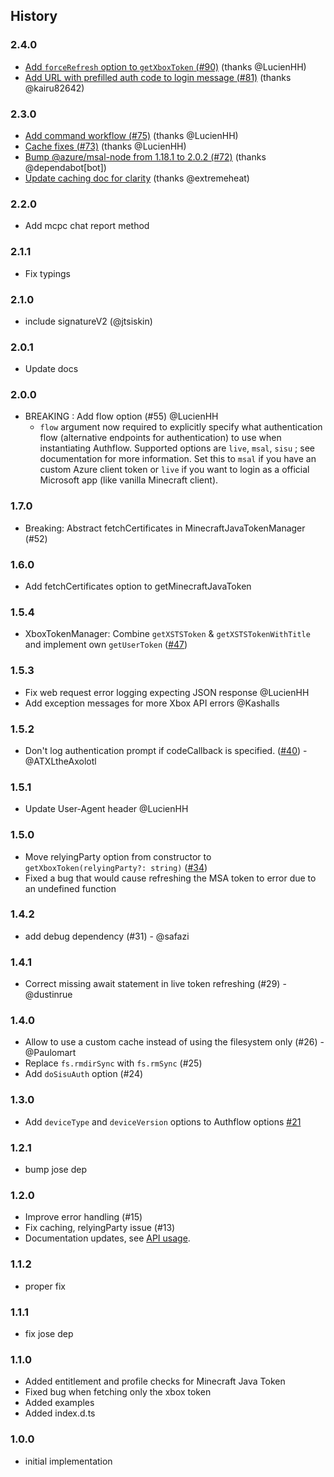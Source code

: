 ## History

### 2.4.0
* [Add `forceRefresh` option to `getXboxToken` (#90)](https://github.com/PrismarineJS/prismarine-auth/commit/ac3e64e0eec408d9eeefa6b0bdcd11c30cef22be) (thanks @LucienHH)
* [Add URL with prefilled auth code to login message (#81)](https://github.com/PrismarineJS/prismarine-auth/commit/5cbe0e0a5157ae32c0a1ea531b295c2c9cd20783) (thanks @kairu82642)

### 2.3.0
* [Add command workflow (#75)](https://github.com/PrismarineJS/prismarine-auth/commit/a574e5acc72ac0499d1c3c146303468134b52307) (thanks @LucienHH)
* [Cache fixes (#73)](https://github.com/PrismarineJS/prismarine-auth/commit/85b66dc5bdd4b6ce9b763bdf18a79fa9ac3357c1) (thanks @LucienHH)
* [Bump @azure/msal-node from 1.18.1 to 2.0.2 (#72)](https://github.com/PrismarineJS/prismarine-auth/commit/a51a660f16abcd50830f08059128a8030cc7903e) (thanks @dependabot[bot])
* [Update caching doc for clarity](https://github.com/PrismarineJS/prismarine-auth/commit/9e967ca2942002881b4b3ca23cac567367f563a5) (thanks @extremeheat)

### 2.2.0
* Add mcpc chat report method

### 2.1.1
* Fix typings

### 2.1.0
*  include signatureV2 (@jtsiskin)

### 2.0.1
* Update docs

### 2.0.0
* BREAKING : Add flow option (#55) @LucienHH
  * `flow` argument now required to explicitly specify what authentication flow (alternative endpoints for authentication) to use when instantiating Authflow. Supported options are `live`, `msal`, `sisu` ; see documentation for more information. Set this to `msal` if you have an custom Azure client token or `live` if you want to login as a official Microsoft app (like vanilla Minecraft client). 

### 1.7.0
* Breaking: Abstract fetchCertificates in MinecraftJavaTokenManager (#52) 

### 1.6.0

* Add fetchCertificates option to getMinecraftJavaToken

### 1.5.4

* XboxTokenManager: Combine `getXSTSToken` & `getXSTSTokenWithTitle` and implement own `getUserToken` ([#47](https://github.com/PrismarineJS/prismarine-auth/pull/47))

### 1.5.3
* Fix web request error logging expecting JSON response @LucienHH
* Add exception messages for more Xbox API errors @Kashalls

### 1.5.2
* Don't log authentication prompt if codeCallback is specified. ([#40](https://github.com/PrismarineJS/prismarine-auth/pull/40)) - @ATXLtheAxolotl

### 1.5.1
* Update User-Agent header @LucienHH

### 1.5.0
* Move relyingParty option from constructor to `getXboxToken(relyingParty?: string)` ([#34](https://github.com/PrismarineJS/prismarine-auth/pull/34))
* Fixed a bug that would cause refreshing the MSA token to error due to an undefined function 

### 1.4.2
* add debug dependency (#31) - @safazi

### 1.4.1
* Correct missing await statement in live token refreshing (#29) - @dustinrue

### 1.4.0

* Allow to use a custom cache instead of using the filesystem only (#26) - @Paulomart
* Replace `fs.rmdirSync` with `fs.rmSync` (#25)
* Add `doSisuAuth` option (#24)

### 1.3.0
* Add `deviceType` and `deviceVersion` options to Authflow options [#21](https://github.com/PrismarineJS/prismarine-auth/pull/21)

### 1.2.1

* bump jose dep

### 1.2.0
* Improve error handling (#15)
* Fix caching, relyingParty issue (#13)
* Documentation updates, see [API usage](https://github.com/PrismarineJS/prismarine-auth/blob/master/docs/API.md).

### 1.1.2

* proper fix

### 1.1.1

* fix jose dep

### 1.1.0

* Added entitlement and profile checks for Minecraft Java Token
* Fixed bug when fetching only the xbox token
* Added examples
* Added index.d.ts

### 1.0.0

* initial implementation
